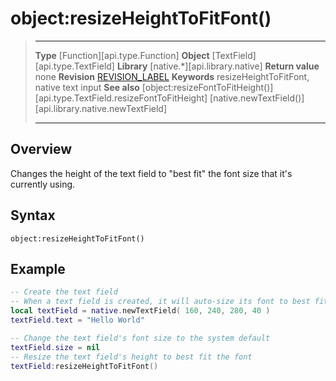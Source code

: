 # object:resizeHeightToFitFont()

> --------------------- ------------------------------------------------------------------------------------------
> __Type__              [Function][api.type.Function]
> __Object__            [TextField][api.type.TextField]
> __Library__           [native.*][api.library.native]
> __Return value__      none
> __Revision__          [REVISION_LABEL](REVISION_URL)
> __Keywords__          resizeHeightToFitFont, native text input
> __See also__          [object:resizeFontToFitHeight()][api.type.TextField.resizeFontToFitHeight]
>						[native.newTextField()][api.library.native.newTextField]
> --------------------- ------------------------------------------------------------------------------------------

## Overview

Changes the height of the text field to "best&nbsp;fit" the font size that it's currently using.

## Syntax

	object:resizeHeightToFitFont()

## Example

``````lua
-- Create the text field
-- When a text field is created, it will auto-size its font to best fit the field height
local textField = native.newTextField( 160, 240, 280, 40 )
textField.text = "Hello World"

-- Change the text field's font size to the system default 
textField.size = nil
-- Resize the text field's height to best fit the font
textField:resizeHeightToFitFont()
``````
